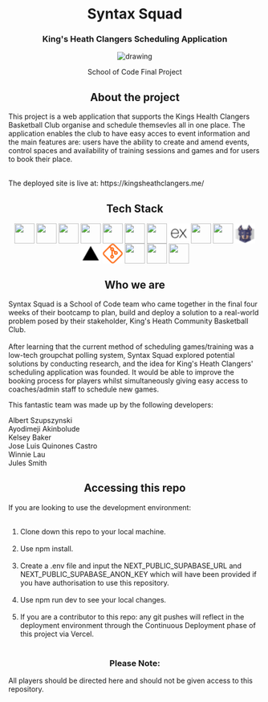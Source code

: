 <h1 align="center">Syntax Squad</h1>

<h3 align="center">King's Heath Clangers Scheduling Application</h3>

<p align="center"><img src="./public/smallLogo_1.svg" alt="drawing" style="width: 60px;" /></p>

<p align="center">School of Code Final Project</p>

<h2 align="center">About the project</h2>
<p align="left">This project is a web application that supports the Kings Health Clangers Basketball Club organise and schedule themsevles all in one place. The application enables the club to have easy acces to event information and the main features are: users have the ability to create and amend events, control spaces and availability of training sessions and games and for users to book their place.</p><br>
The deployed site is live at: https://kingsheathclangers.me/

<h2 align="center">Tech Stack</h2>

<p align="center">
    <img align="center" width="40" height="40" src="https://cdn.jsdelivr.net/gh/devicons/devicon@latest/icons/html5/html5-original.svg" />
    <img align="center" width="40" height="40" src="https://cdn.jsdelivr.net/gh/devicons/devicon@latest/icons/css3/css3-original.svg" />
    <img align="center" width="40" height="40" src="https://cdn.jsdelivr.net/gh/devicons/devicon@latest/icons/javascript/javascript-original.svg" />
    <img align="center" width="40" height="40" src="https://cdn.jsdelivr.net/gh/devicons/devicon@latest/icons/react/react-original.svg" />
    <img align="center" width="40" height="40" src="https://cdn.jsdelivr.net/gh/devicons/devicon@latest/icons/nextjs/nextjs-original.svg" />
    <img align="center" width="40" height="40" src="https://cdn.jsdelivr.net/gh/devicons/devicon@latest/icons/supabase/supabase-original.svg" />
    <img align="center" width="40" height="40" src="https://cdn.jsdelivr.net/gh/devicons/devicon@latest/icons/nodejs/nodejs-original-wordmark.svg" />
    <img align="center" width="40" height="40" src="https://raw.githubusercontent.com/moose-hub/moose-hub/main/svgs/express.svg" />
    <img align="center" width="40" height="40" src="https://cdn.jsdelivr.net/gh/devicons/devicon@latest/icons/vitest/vitest-original.svg" />
    <img align="center" width="40" height="40" src="https://cdn.jsdelivr.net/gh/devicons/devicon@latest/icons/playwright/playwright-original.svg" />
    <img align="center" width="40" height="40" src="https://raw.githubusercontent.com/moose-hub/moose-hub/main/svgs/snyk.svg" />
    <img align="center" width="40" height="40" src="https://raw.githubusercontent.com/moose-hub/moose-hub/main/svgs/vercel.svg" />
    <img align="center" width="40" height="40" src="https://raw.githubusercontent.com/moose-hub/moose-hub/main/svgs/git.svg" />
    <img align="center" width="40" height="40" src="https://cdn.jsdelivr.net/gh/devicons/devicon@latest/icons/figma/figma-original.svg" />
    <img align="center" width="40" height="40" src="https://cdn.jsdelivr.net/gh/devicons/devicon@latest/icons/notion/notion-original.svg" />
    <img align="center" width="40" height="40" src="https://cdn.jsdelivr.net/gh/devicons/devicon/icons/jira/jira-original-wordmark.svg" />
</p>


<h2 align="center">Who we are</h2>
<p align="left">Syntax Squad is a School of Code team who came together in the final four weeks of their bootcamp to plan, build and deploy a solution to a real-world problem posed by their stakeholder, King's Heath Community Basketball Club. <br>
 <br> After learning that the current method of scheduling games/training was a low-tech groupchat polling system, Syntax Squad explored potential solutions by conducting research, and the idea for King's Heath Clangers' scheduling application was founded. It would be able to improve the booking process for players whilst simultaneously giving easy access to coaches/admin staff to schedule new games.

This fantastic team was made up by the following developers:

Albert Szupszynski<br>
Ayodimeji Akinbolude<br>
Kelsey Baker<br>
Jose Luis Quinones Castro<br>
Winnie Lau<br>
Jules Smith</p>

<h2 align="center">Accessing this repo</h2>

If you are looking to use the development environment:<br><br>
1. Clone down this repo to your local machine.<br><br>
2. Use npm install.<br><br>
3. Create a .env file and input the NEXT_PUBLIC_SUPABASE_URL and NEXT_PUBLIC_SUPABASE_ANON_KEY which will have been provided if you have authorisation to use this repository.<br><br>
4. Use npm run dev to see your local changes.<br><br>
5. If you are a contributor to this repo: any git pushes will reflect in the deployment environment through the Continuous Deployment phase of this project via Vercel.<br><br>
<h3 align="center">Please Note:</h3>
All players should be directed here and should not be given access to this repository.<br><br>
